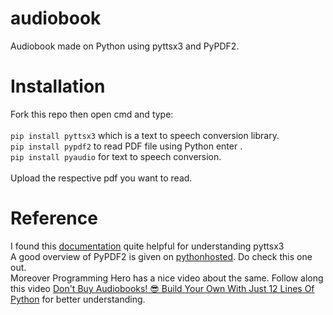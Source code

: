 # audiobook
Audiobook made on Python using pyttsx3 and PyPDF2.
# Installation
Fork this repo then open cmd and type:
<br>
<br>
`pip install pyttsx3` which is a text to speech conversion library.
<br>
`pip install pypdf2` to read PDF file using Python enter .
<br>
`pip install pyaudio` for text to speech conversion.
<br>
<br>
Upload the respective pdf you want to read.


# Reference
I found this [documentation](https://pyttsx3.readthedocs.io/en/latest/) quite helpful for understanding pyttsx3
<br>
A good overview of PyPDF2 is given on [pythonhosted](https://pythonhosted.org/PyPDF2/). Do check this one out.
<br>
Moreover Programming Hero has a nice video about the same. 
Follow along this video [Don't Buy Audiobooks! 😎 Build Your Own With Just 12 Lines Of Python](https://www.youtube.com/watch?v=kyZ_5cvrXJI) for better understanding.
